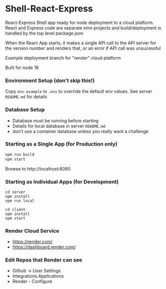 # Shell-React-Express

React-Express Shell app ready for node deployment to a cloud platform.  React and Express code are separate mini-projects and build/deployment is handled by the top level package.json

When the React App starts, it makes a single API call to the API server for the version number and renders that, or an error if API call was unsucessful

Example deployment branch for "render" cloud platform

Built for node 18

### Environment Setup (don't skip this!)
Copy `env.example` to `.env` to override the default env values.
See server `README.md` for details

### Database Setup
- Database must be running before starting
- Details for local database in server `README.md`
- don't use a container database unless you really want a challenge

### Starting as a Single App (for Production only)
```bash
npm run build
npm start
```
Browse to http://localhost:8080

### Starting as Individual Apps (for Development)
```
cd server
npm install
npm run local

cd client
npm install
npm start
```

### Render Cloud Service
- https://render.com/
- https://dashboard.render.com/

### Edit Repos that Render can see
- Github -> User Settings
- Integrations.Applications
- Render - Configure